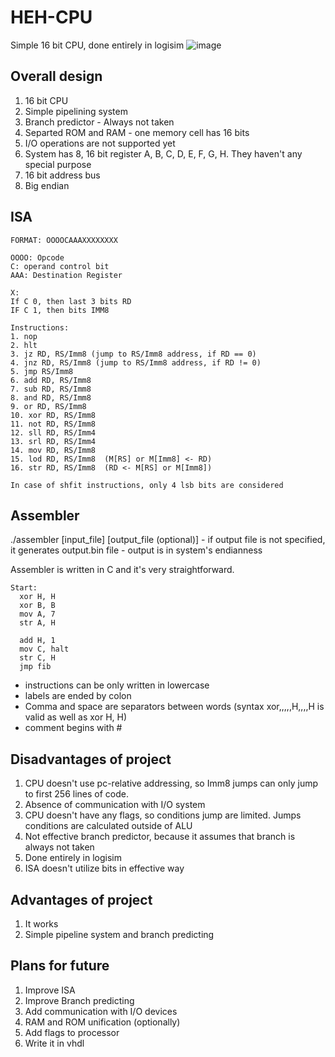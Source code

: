 # HEH-CPU
  Simple 16 bit CPU, done entirely in logisim
  ![image](https://github.com/user-attachments/assets/02f6def9-a228-43de-addc-dc598832ba18)

## Overall design
  1. 16 bit CPU
  2. Simple pipelining system
  3. Branch predictor - Always not taken
  4. Separted ROM and RAM - one memory cell has 16 bits
  5. I/O operations are not supported yet
  6. System has 8, 16 bit register A, B, C, D, E, F, G, H. They haven't any special purpose
  7. 16 bit address bus
  8. Big endian

## ISA
  ```
  FORMAT: OOOOCAAAXXXXXXXX

  OOOO: Opcode
  C: operand control bit
  AAA: Destination Register

  X:
  If C 0, then last 3 bits RD
  IF C 1, then bits IMM8

  Instructions:
  1. nop 
  2. hlt
  3. jz RD, RS/Imm8 (jump to RS/Imm8 address, if RD == 0)
  4. jnz RD, RS/Imm8 (jump to RS/Imm8 address, if RD != 0)
  5. jmp RS/Imm8
  6. add RD, RS/Imm8
  7. sub RD, RS/Imm8
  8. and RD, RS/Imm8
  9. or RD, RS/Imm8
  10. xor RD, RS/Imm8
  11. not RD, RS/Imm8
  12. sll RD, RS/Imm4
  13. srl RD, RS/Imm4
  14. mov RD, RS/Imm8
  15. lod RD, RS/Imm8  (M[RS] or M[Imm8] <- RD)
  16. str RD, RS/Imm8  (RD <- M[RS] or M[Imm8])

  In case of shfit instructions, only 4 lsb bits are considered
```

## Assembler
  ./assembler [input_file] [output_file (optional)]
  	- if output file is not specified, it generates output.bin file
   	- output is in system's endianness
    
  Assembler is written in C and it's very straightforward.

  ```assembly
  Start:
	xor H, H
	xor B, B
	mov A, 7
	str A, H
	
	add H, 1
	mov C, halt
	str C, H
	jmp fib
```

  - instructions can be only written in lowercase
  - labels are ended by colon
  - Comma and space are separators between words (syntax xor,,,,,H,,,,H is valid as well as xor     H,    H)
  - comment begins with #

## Disadvantages of project 
  1. CPU doesn't use pc-relative addressing, so Imm8 jumps can only jump to first 256 lines of code.
  2. Absence of communication with I/O system
  3. CPU doesn't have any flags, so conditions jump are limited. Jumps conditions are calculated outside of ALU
  4. Not effective branch predictor, because it assumes that branch is always not taken
  5. Done entirely in logisim
  6. ISA doesn't utilize bits in effective way

## Advantages of project
  1. It works
  2. Simple pipeline system and branch predicting

## Plans for future
  1. Improve ISA
  2. Improve Branch predicting
  3. Add communication with I/O devices
  4. RAM and ROM unification (optionally)
  5. Add flags to processor  
  6. Write it in vhdl
